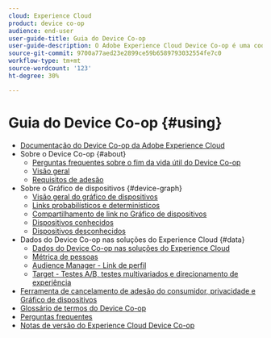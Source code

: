 ```yaml
---
cloud: Experience Cloud
product: device co-op
audience: end-user
user-guide-title: Guia do Device Co-op
user-guide-description: O Adobe Experience Cloud Device Co-op é uma cooperativa digital onde os clientes participantes compartilham informações sobre links de dispositivos. Essas informações ajudam a entregar experiências valiosas e consistentes entre os dispositivos aos clientes.
source-git-commit: 9700a77aed23e2899ce59b6589793032554fe7c0
workflow-type: tm+mt
source-wordcount: '123'
ht-degree: 30%

---
```



# Guia do Device Co-op {#using}

+ [Documentação do Device Co-op da Adobe Experience Cloud](home.md)
+ Sobre o Device Co-op {#about}
   + [Perguntas frequentes sobre o fim da vida útil do Device Co-op](about/device-co-op-eol.md)
   + [Visão geral](about/overview.md)
   + [Requisitos de adesão](about/requirements.md)
+ Sobre o Gráfico de dispositivos {#device-graph}
   + [Visão geral do gráfico de dispositivos](processes/device-graph-overview.md)
   + [Links probabilísticos e determinísticos](processes/links.md)
   + [Compartilhamento de link no Gráfico de dispositivos](processes/link-sharing.md)
   + [Dispositivos conhecidos](processes/known-device.md)
   + [Dispositivos desconhecidos](processes/unknown-device.md)
+ Dados do Device Co-op nas soluções do Experience Cloud {#data}
   + [Dados do Device Co-op nas soluções do Experience Cloud](other-solutions/other-solutions.md)
   + [Métrica de pessoas](other-solutions/people.md)
   + [Audience Manager - Link de perfil](other-solutions/proflie-link.md)
   + [Target - Testes A/B, testes multivariados e direcionamento de experiência](other-solutions/target.md)
+ [Ferramenta de cancelamento de adesão do consumidor, privacidade e Gráfico de dispositivos](privacy.md)
+ [Glossário de termos do Device Co-op](glossary.md)
+ [Perguntas frequentes](faq.md)
+ [Notas de versão do Experience Cloud Device Co-op](release-notes.md)
